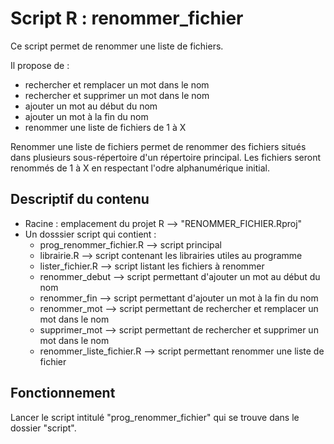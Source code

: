 # Script R : renommer_fichier

Ce script permet de renommer une liste de fichiers.

Il propose de :
  * rechercher et remplacer un mot dans le nom
  * rechercher et supprimer un mot dans le nom
  * ajouter un mot au début du nom
  * ajouter un mot à la fin du nom
  * renommer une liste de fichiers de 1 à X

Renommer une liste de fichiers permet de renommer des fichiers situés dans plusieurs sous-répertoire d'un répertoire principal. Les fichiers seront renommés de 1 à X en respectant l'odre alphanumérique initial.

## Descriptif du contenu

* Racine : emplacement du projet R --> "RENOMMER_FICHIER.Rproj"
* Un dosssier script qui contient :
  * prog_renommer_fichier.R --> script principal
  * librairie.R --> script contenant les librairies utiles au programme
  * lister_fichier.R --> script listant les fichiers à renommer
  * renommer_debut --> script permettant d'ajouter un mot au début du nom
  * renommer_fin --> script permettant d'ajouter un mot à la fin du nom
  * renommer_mot --> script permettant de rechercher et remplacer un mot dans le nom
  * supprimer_mot --> script permettant de rechercher et supprimer un mot dans le nom
  * renommer_liste_fichier.R --> script permettant renommer une liste de fichier

## Fonctionnement

Lancer le script intitulé "prog_renommer_fichier" qui se trouve dans le dossier "script".
